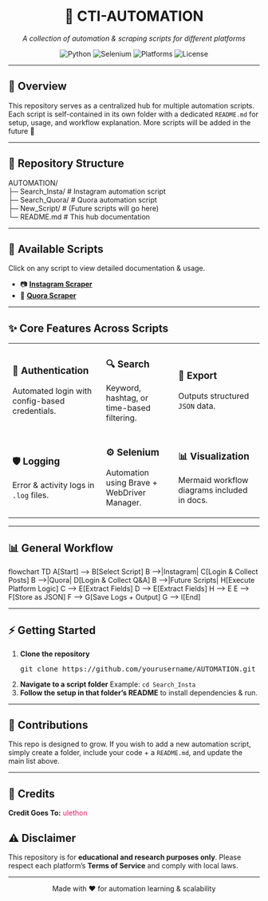<!-- HEADER -->
<h1 align="center">🤖 CTI-AUTOMATION</h1>
<p align="center">
  <em>A collection of automation & scraping scripts for different platforms</em>
</p>

<!-- BADGES -->
<p align="center">
  <img alt="Python" src="https://img.shields.io/badge/Python-3.8%2B-blue?logo=python&logoColor=white">
  <img alt="Selenium" src="https://img.shields.io/badge/Selenium-Automation-success?logo=selenium&logoColor=white">
  <img alt="Platforms" src="https://img.shields.io/badge/Platforms-Linux%20%7C%20Windows%20%7C%20macOS-informational">
  <img alt="License" src="https://img.shields.io/badge/License-Educational--Only-lightgrey">
</p>

<hr/>

<!-- PROJECT OVERVIEW -->
<h2>📌 Overview</h2>
<p>
This repository serves as a centralized hub for multiple automation scripts.  
Each script is self-contained in its own folder with a dedicated <code>README.md</code> for setup, usage, and workflow explanation.  
More scripts will be added in the future 🚀
</p>

<hr/>

<!-- REPO STRUCTURE -->
<h2>📂 Repository Structure</h2>
AUTOMATION/<br>
├─ Search_Insta/     # Instagram automation script<br>
├─ Search_Quora/     # Quora automation script<br>
├─ New_Script/       # (Future scripts will go here)<br>
└─ README.md         # This hub documentation<br>
<hr/> <!-- AVAILABLE SCRIPTS --> <h2>📜 Available Scripts</h2> <p>Click on any script to view detailed documentation & usage.</p> <ul> <li>📷 <a href="./Search_Insta/README.md"><strong>Instagram Scraper</strong></a></li> <li>📝 <a href="./Search_Quora/README.md"><strong>Quora Scraper</strong></a></li> <!-- Add new scripts below as the repo grows --> </ul> <hr/> <!-- FEATURES --> <h2>✨ Core Features Across Scripts</h2> <table> <tr> <td><h3>🔑 Authentication</h3><p>Automated login with config-based credentials.</p></td> <td><h3>🔍 Search</h3><p>Keyword, hashtag, or time-based filtering.</p></td> <td><h3>📄 Export</h3><p>Outputs structured <code>JSON</code> data.</p></td> </tr> <tr> <td><h3>🛡️ Logging</h3><p>Error & activity logs in <code>.log</code> files.</p></td> <td><h3>⚙️ Selenium</h3><p>Automation using Brave + WebDriver Manager.</p></td> <td><h3>📊 Visualization</h3><p>Mermaid workflow diagrams included in docs.</p></td> </tr> </table> <hr/> <!-- WORKFLOW --> <h2>📊 General Workflow</h2>
flowchart TD
    A[Start] --> B[Select Script]
    B -->|Instagram| C[Login & Collect Posts]
    B -->|Quora| D[Login & Collect Q&A]
    B -->|Future Scripts| H[Execute Platform Logic]
    C --> E[Extract Fields]
    D --> E[Extract Fields]
    H --> E
    E --> F[Store as JSON]
    F --> G[Save Logs + Output]
    G --> I[End]

<hr/> <!-- GETTING STARTED --> <h2>⚡ Getting Started</h2> <ol> <li><strong>Clone the repository</strong> <pre>git clone https://github.com/yourusername/AUTOMATION.git</pre> </li> <li><strong>Navigate to a script folder</strong> Example: <code>cd Search_Insta</code> </li> <li><strong>Follow the setup in that folder’s README</strong> to install dependencies & run.</li> </ol> <hr/> <!-- CONTRIBUTIONS --> <h2>🤝 Contributions</h2> <p> This repo is designed to grow. If you wish to add a new automation script, simply create a folder, include your code + a <code>README.md</code>, and update the main list above. </p> <hr/> <!-- CREDITS --> <h2>🙌 Credits</h2> <p> <strong>Credit Goes To:</strong> <span style="color:#e91e63;">ulethon</span> </p> <!-- DISCLAIMER --> <h2>⚠️ Disclaimer</h2> <p> This repository is for <strong>educational and research purposes only</strong>. Please respect each platform’s <strong>Terms of Service</strong> and comply with local laws. </p> <hr/> <p align="center">Made with ❤️ for automation learning & scalability</p>
